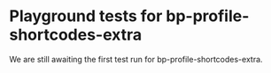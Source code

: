 # Playground tests for bp-profile-shortcodes-extra
We are still awaiting the first test run for bp-profile-shortcodes-extra.
